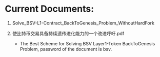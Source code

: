# Current Documents:

1. Solve_BSV-L1-Contract_BackToGenesis_Problem_WithoutHardFork

2. 使比特币交易具备持续遗传进化能力的一个改进呼吁.pdf 
   - The Best Scheme for Solving BSV Layer1-Token BackToGenesis Problem, password of the document is bsv.



